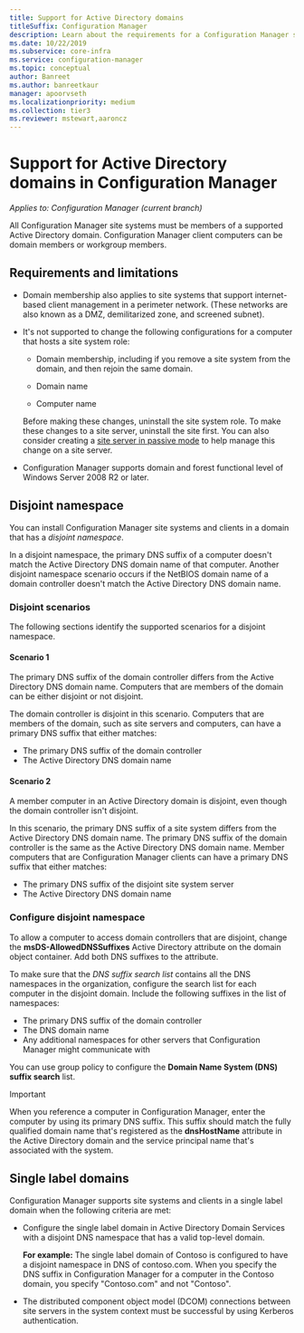 ```yaml
---
title: Support for Active Directory domains
titleSuffix: Configuration Manager
description: Learn about the requirements for a Configuration Manager site system in an Active Directory domain.
ms.date: 10/22/2019
ms.subservice: core-infra
ms.service: configuration-manager
ms.topic: conceptual
author: Banreet
ms.author: banreetkaur
manager: apoorvseth
ms.localizationpriority: medium
ms.collection: tier3
ms.reviewer: mstewart,aaroncz 
---
```


# Support for Active Directory domains in Configuration Manager

*Applies to: Configuration Manager (current branch)*

All Configuration Manager site systems must be members of a supported Active Directory domain. Configuration Manager client computers can be domain members or workgroup members.  

## Requirements and limitations

- Domain membership also applies to site systems that support internet-based client management in a perimeter network. (These networks are also known as a DMZ, demilitarized zone, and screened subnet).  

- It's not supported to change the following configurations for a computer that hosts a site system role:  

  - Domain membership, including if you remove a site system from the domain, and then rejoin the same domain.

  - Domain name  

  - Computer name  

  Before making these changes, uninstall the site system role. To make these changes to a site server, uninstall the site first. You can also consider creating a [site server in passive mode](../../servers/deploy/configure/site-server-high-availability.md) to help manage this change on a site server.

- Configuration Manager supports domain and forest functional level of Windows Server 2008 R2 or later.<!-- SCCMDocs#1853 -->

## <a name="bkmk_Disjoint"></a> Disjoint namespace

You can install Configuration Manager site systems and clients in a domain that has a *disjoint namespace*.  

In a disjoint namespace, the primary DNS suffix of a computer doesn't match the Active Directory DNS domain name of that computer. Another disjoint namespace scenario occurs if the NetBIOS domain name of a domain controller doesn't match the Active Directory DNS domain name.  

### Disjoint scenarios

The following sections identify the supported scenarios for a disjoint namespace.  

#### Scenario 1

The primary DNS suffix of the domain controller differs from the Active Directory DNS domain name. Computers that are members of the domain can be either disjoint or not disjoint.

The domain controller is disjoint in this scenario. Computers that are members of the domain, such as site servers and computers, can have a primary DNS suffix that either matches:

- The primary DNS suffix of the domain controller
- The Active Directory DNS domain name

#### Scenario 2

A member computer in an Active Directory domain is disjoint, even though the domain controller isn't disjoint.

In this scenario, the primary DNS suffix of a site system differs from the Active Directory DNS domain name. The primary DNS suffix of the domain controller is the same as the Active Directory DNS domain name. Member computers that are Configuration Manager clients can have a primary DNS suffix that either matches:

- The primary DNS suffix of the disjoint site system server
- The Active Directory DNS domain name

### Configure disjoint namespace

To allow a computer to access domain controllers that are disjoint, change the **msDS-AllowedDNSSuffixes** Active Directory attribute on the domain object container. Add both DNS suffixes to the attribute.  

To make sure that the *DNS suffix search list* contains all the DNS namespaces in the organization, configure the search list for each computer in the disjoint domain. Include the following suffixes in the list of namespaces:

- The primary DNS suffix of the domain controller
- The DNS domain name
- Any additional namespaces for other servers that Configuration Manager might communicate with

You can use group policy to configure the **Domain Name System (DNS) suffix search** list.  

> [!IMPORTANT]  
> When you reference a computer in Configuration Manager, enter the computer by using its primary DNS suffix. This suffix should match the fully qualified domain name that's registered as the **dnsHostName** attribute in the Active Directory domain and the service principal name that's associated with the system.  

## <a name="bkmk_SLD"></a> Single label domains

Configuration Manager supports site systems and clients in a single label domain when the following criteria are met:  

- Configure the single label domain in Active Directory Domain Services with a disjoint DNS namespace that has a valid top-level domain.  

  **For example:** The single label domain of Contoso is configured to have a disjoint namespace in DNS of contoso.com. When you specify the DNS suffix in Configuration Manager for a computer in the Contoso domain, you specify "Contoso.com" and not "Contoso".  

- The distributed component object model (DCOM) connections between site servers in the system context must be successful by using Kerberos authentication.  
